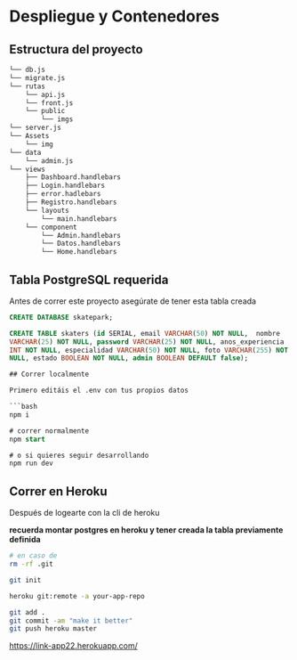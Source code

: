 # Despliegue y Contenedores

## Estructura del proyecto

```bash
└── db.js
└── migrate.js
└── rutas
    └── api.js
    └── front.js
    └── public
        └── imgs
└── server.js
└── Assets
    └── img
└── data
    └── admin.js
└── views
    ├── Dashboard.handlebars
    ├── Login.handlebars
    ├── error.hadlebars
    ├── Registro.handlebars
    └── layouts
        └── main.handlebars
    └── component
        └── Admin.handlebars
        └── Datos.handlebars
        └── Home.handlebars
```

## Tabla PostgreSQL requerida

Antes de correr este proyecto asegúrate de tener esta tabla creada

```sql
CREATE DATABASE skatepark;

CREATE TABLE skaters (id SERIAL, email VARCHAR(50) NOT NULL,  nombre
VARCHAR(25) NOT NULL, password VARCHAR(25) NOT NULL, anos_experiencia
INT NOT NULL, especialidad VARCHAR(50) NOT NULL, foto VARCHAR(255) NOT
NULL, estado BOOLEAN NOT NULL, admin BOOLEAN DEFAULT false);

## Correr localmente

Primero editáis el .env con tus propios datos

```bash
npm i

# correr normalmente
npm start

# o si quieres seguir desarrollando
npm run dev
```

## Correr en Heroku

Después de logearte con la cli de heroku

**recuerda montar postgres en heroku y tener creada la tabla previamente definida**

```bash
# en caso de
rm -rf .git

git init

heroku git:remote -a your-app-repo

git add .
git commit -am "make it better"
git push heroku master
```
https://link-app22.herokuapp.com/